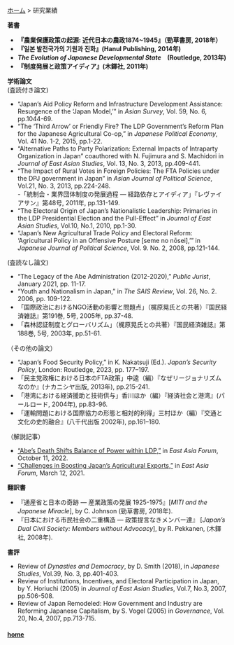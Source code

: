 [ホーム](https://hirosasada.github.io/japanese-home/) > 研究業績   

**著書**  
- **『農業保護政策の起源: 近代日本の農政1874~1945』（勁草書房, 2018年）**  
- **『일본 발전국가의 기원과 진화』(Hanul Publishing, 2014年)**  
-  ***The Evolution of Japanese Developmental State***　**(Routledge, 2013年)**  
- **『制度発展と政策アイディア』(木鐸社, 2011年)**  

**学術論文**  
(査読付き論文)  
- “Japan’s Aid Policy Reform and Infrastructure Development Assistance: Resurgence of the ‘Japan Model,’” in *Asian Survey*, Vol. 59, No. 6, pp.1044-69.    
- “The ‘Third Arrow’ or Friendly Fire? The LDP Government’s Reform Plan for the Japanese Agricultural Co-op,” in *Japanese Political Economy*, Vol. 41 No. 1-2, 2015, pp.1-22.  
- “Alternative Paths to Party Polarization: External Impacts of Intraparty Organization in Japan” coauthored with N. Fujimura and S. Machidori in *Journal of East Asian Studies*, Vol. 13, No. 3, 2013, pp.409-441.  
- “The Impact of Rural Votes in Foreign Policies: The FTA Policies under the DPJ government in Japan” in *Asian Journal of Political Science*, Vol.21, No. 3, 2013, pp.224-248.  
-「統制会・業界団体制度の発展過程 ― 経路依存とアイディア」『レヴァイアサン』第48号, 2011年, pp.131-149.  
- “The Electoral Origin of Japan’s Nationalistic Leadership: Primaries in the LDP Presidential Election and the Pull-Effect” in *Journal of East Asian Studies*, Vol.10, No.1, 2010, pp.1-30.  
- “Japan’s New Agricultural Trade Policy and Electoral Reform: ‘Agricultural Policy in an Offensive Posture [seme no nōsei],’” in *Japanese Journal of Political Science*, Vol. 9. No. 2, 2008, pp.121-144.  
  
(査読なし論文)  
- “The Legacy of the Abe Administration (2012-2020),” *Public Jurist*, January 2021, pp. 11-17.  
- “Youth and Nationalism in Japan,” in *The SAIS Review*, Vol. 26, No. 2. 2006, pp. 109-122.  
- 「国際政治におけるNGO活動の影響と問題点」（梶原晃氏との共著）『国民経済雑誌』第191巻, 5号, 2005年, pp.37-48.  
- 「森林認証制度とグローバリズム」（梶原晃氏との共著）『国民経済雑誌』第188巻, 5号, 2003年, pp.51-61.  
  
（その他の論文）  
- “Japan’s Food Security Policy,” in K. Nakatsuji (Ed.). *Japan’s Security Policy*, London: Routledge, 2023, pp. 177–197.  
- 「民主党政権における日本のFTA政策」中逵（編）『なぜリージョナリズムなのか』(ナカニシヤ出版, 2013年), pp.215-241.  
- 「港湾における経済援助と技術供与」香川ほか（編）『経済社会と港湾』(パールロード, 2004年), pp.83-96.  
- 「運輸問題における国際協力の形態と相対的利得」三村ほか（編）『交通と文化の史的融合』(八千代出版 2002年), pp.161–180.

（解説記事）
- [“Abe’s Death Shifts Balance of Power within LDP,”](https://www.eastasiaforum.org/2022/10/11/abes-death-shifts-balance-of-power-within-ldp) in *East Asia Forum*, October 11, 2022.  
- [“Challenges in Boosting Japan’s Agricultural Exports,”](https://www.eastasiaforum.org/2021/03/12/challenges-in-boosting-japans-agricultural-exports) in *East Asia Forum*, March 12, 2021.  
  
**翻訳書**  
- 『通産省と日本の奇跡 — 産業政策の発展 1925-1975』[*MITI and the Japanese Miracle*], by C. Johnson (勁草書房, 2018年).  
- 『日本における市民社会の二重構造 — 政策提言なきメンバー達』 [*Japan’s Dual Civil Society: Members without Advocacy*], by R. Pekkanen, (木鐸社, 2008年).  　　
  
**書評**  
- Review of *Dynasties and Democracy*, by D. Smith (2018), in *Japanese Studies*, Vol.39, No. 3, pp.401-403.   
- Review of Institutions, Incentives, and Electoral Participation in Japan, by Y. Horiuchi (2005) in *Journal of East Asian Studies*, Vol.7, No.3, 2007, pp.506-508.  
- Review of Japan Remodeled: How Government and Industry are Reforming Japanese Capitalism, by S. Vogel (2005) in *Governance*, Vol. 20, No.4, 2007, pp.713-715.  
   
#### [home](https://hirosasada.github.io/)    
